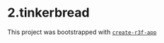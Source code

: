 # 2.tinkerbread

This project was bootstrapped with [`create-r3f-app`](https://github.com/utsuboco/create-r3f-app)